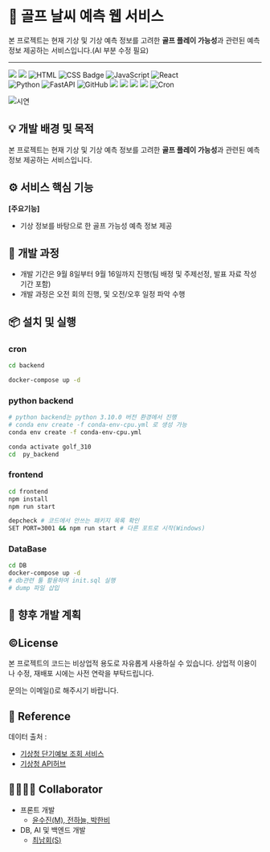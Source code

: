 # 🐾 골프 날씨 예측 웹 서비스

본 프로젝트는 현재 기상 및 기상 예측 정보를 고려한 **골프 플레이 가능성**과 관련된 예측 정보 제공하는 서비스입니다.(AI 부분 수정 필요)

---

<div style="display: flex; align-items: center; gap: 8px;">
  <div>
    <img src="https://img.shields.io/badge/Licence-GPL-1177AA.svg?style=flat-round" />
    <img src="https://img.shields.io/badge/Version-0.0.1-1177AA.svg?style=flat-round" />
    <img
        src="https://img.shields.io/badge/HTML-%23E34F26.svg?logo=html5&logoColor=white" alt="HTML" />
    <img
      src="https://img.shields.io/badge/CSS-1572B6?style=flat&logo=CSS&logoColor=white" alt="CSS Badge" />
    <img
    src="https://img.shields.io/badge/JavaScript-%23F7DF1E.svg?logo=javascript&logoColor=black" alt="JavaScript" />
    <img src="https://img.shields.io/badge/react-1177AA?logo=react&logoColor=%2361DAFB" alt="React" />
    <br/>
    <img src="https://img.shields.io/badge/python-3.10.0-1177AA.svg?style=flat-round" alt="Python" />
    <img src="https://img.shields.io/badge/FastAPI-02569B?logo=FastAPI&logoColor=white" alt="FastAPI" />
    <img src="https://img.shields.io/badge/github-%23121011?logo=github&logoColor=white" alt="GitHub" />
    <img src="https://img.shields.io/badge/Docker-1572B6?logo=docker&logoColor=fff" />
    <img src="https://img.shields.io/badge/Docker--Compose-000000?logo=docker&logoColor=white" />
    <img src="https://img.shields.io/badge/MySQL-1572B6?logo=mysql&logoColor=fff" />
<img src="https://img.shields.io/badge/Geocode-Awesome_Table-4A90E2?logo=googlemaps&logoColor=white" />
<img src="https://img.shields.io/badge/Cron-4CAF50?style=flat&logo=clock&logoColor=white" alt="Cron" />

  </div>
</div>

![시연](./Source/QnA_1_.gif)

## 💡 개발 배경 및 목적

본 프로젝트는 현재 기상 및 기상 예측 정보를 고려한 **골프 플레이 가능성**과 관련된 예측 정보 제공하는 서비스입니다.

## ⚙️ 서비스 핵심 기능

**[주요기능]**

- 기상 정보를 바탕으로 한 골프 가능성 예측 정보 제공

## 📆 개발 과정

- 개발 기간은 9월 8일부터 9월 16일까지 진행(팀 배정 및 주제선정, 발표 자료 작성 기간 포함)
- 개발 과정은 오전 회의 진행, 및 오전/오후 일정 파악 수행

## 📦 설치 및 실행

### cron

```bash
cd backend

docker-compose up -d
```

### python backend

```bash
# python backend는 python 3.10.0 버전 환경에서 진행
# conda env create -f conda-env-cpu.yml 로 생성 가능
conda env create -f conda-env-cpu.yml

conda activate golf_310
cd  py_backend
```

### frontend

```bash
cd frontend
npm install
npm run start

depcheck # 코드에서 안쓰는 패키지 목록 확인
SET PORT=3001 && npm run start # 다른 포트로 시작(Windows)
```

### DataBase

```bash
cd DB
docker-compose up -d
# db관련 툴 활용하여 init.sql 실행
# dump 파일 삽입
```

## 🚧 향후 개발 계획

## ©️License

본 프로젝트의 코드는 비상업적 용도로 자유롭게 사용하실 수 있습니다.
상업적 이용이나 수정, 재배포 시에는 사전 연락을 부탁드립니다.

문의는 이메일()로 해주시기 바랍니다.

## 📖 Reference

데이터 출처 :

- [기상청 단기예보 조회 서비스](https://www.data.go.kr/data/15084084/openapi.do)
- [기상청 API허브](https://apihub.kma.go.kr/)

## 👨‍💻👩‍💻 Collaborator

- 프론트 개발
  - [윤수진(M), 전하늘, 박한비](https://github.com/choinamhoe/humanminiproject)
- DB, AI 및 백엔드 개발
  - [최남회(S)](https://github.com/choinamhoe/humanminiproject)
